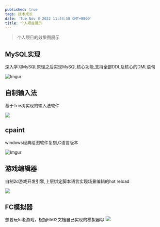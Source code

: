 ```yaml
---
published: true
tags: 技术成长
date: 'Tue Nov 8 2022 11:44:58 GMT+0800'
title: 个人项目展示
---
```

> 个人项目的效果图展示

## MySQL实现
深入学习MySQL原理之后实现MySQL核心功能,支持全部DDL及核心的DML语句
 
![Imgur](https://tva1.sinaimg.cn/large/008vxvgGgy1h8bjn1o4exg30qm0rothz.gif)

## 自制输入法
 
 基于Trie树实现的输入法软件
 
![](https://tva1.sinaimg.cn/large/008vxvgGgy1h8bjqcm1bxg3080069dj6.gif)

 
## cpaint
 
windows经典绘图软件复刻,C语言版本
 
 ![Imgur](https://tva1.sinaimg.cn/large/008vxvgGgy1h8bjpajim8g30gn0bjaci.gif)
 
## 游戏编辑器
 
自制2d游戏开发引擎,上层绑定脚本语言实现场景编辑的hot reload
 
![](https://tva1.sinaimg.cn/large/008vxvgGgy1h8bjqagn9rg30z20fmn1g.gif)

## FC模拟器
想要玩fc老游戏，根据6502文档自己实现的模拟器😋
![](https://tva1.sinaimg.cn/large/008vxvgGgy1h8qsi7fjv5g30dv0al3zl.gif)
